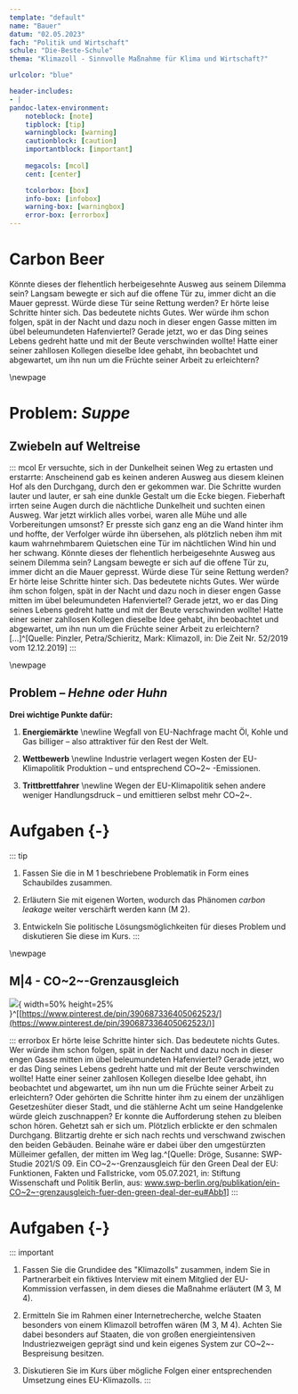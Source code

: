 ```yaml
---
template: "default"
name: "Bauer"
datum: "02.05.2023"
fach: "Politik und Wirtschaft"
schule: "Die-Beste-Schule"
thema: "Klimazoll - Sinnvolle Maßnahme für Klima und Wirtschaft?"

urlcolor: "blue"

header-includes:
- |
pandoc-latex-environment:
    noteblock: [note]
    tipblock: [tip]
    warningblock: [warning]
    cautionblock: [caution]
    importantblock: [important]
    
    megacols: [mcol]
    cent: [center]

    tcolorbox: [box]
    info-box: [infobox]
    warning-box: [warningbox]
    error-box: [errorbox]
---
```


# Carbon Beer
Könnte dieses der flehentlich herbeigesehnte Ausweg aus seinem Dilemma sein? Langsam bewegte er sich auf die offene Tür zu, immer dicht an die Mauer gepresst. Würde diese Tür seine Rettung werden? Er hörte leise Schritte hinter sich. Das bedeutete nichts Gutes. Wer würde ihm schon folgen, spät in der Nacht und dazu noch in dieser engen Gasse mitten im übel beleumundeten Hafenviertel? Gerade jetzt, wo er das Ding seines Lebens gedreht hatte und mit der Beute verschwinden wollte! Hatte einer seiner zahllosen Kollegen dieselbe Idee gehabt, ihn beobachtet und abgewartet, um ihn nun um die Früchte seiner Arbeit zu erleichtern?

\newpage

# Problem: *Suppe*
## Zwiebeln auf Weltreise
::: mcol
Er versuchte, sich in der Dunkelheit seinen Weg zu ertasten und erstarrte: Anscheinend gab es keinen anderen Ausweg aus diesem kleinen Hof als den Durchgang, durch den er gekommen war. Die Schritte wurden lauter und lauter, er sah eine dunkle Gestalt um die Ecke biegen. Fieberhaft irrten seine Augen durch die nächtliche Dunkelheit und suchten einen Ausweg. War jetzt wirklich alles vorbei, waren alle Mühe und alle Vorbereitungen umsonst? Er presste sich ganz eng an die Wand hinter ihm und hoffte, der Verfolger würde ihn übersehen, als plötzlich neben ihm mit kaum wahrnehmbarem Quietschen eine Tür im nächtlichen Wind hin und her schwang.
Könnte dieses der flehentlich herbeigesehnte Ausweg aus seinem Dilemma sein? Langsam bewegte er sich auf die offene Tür zu, immer dicht an die Mauer gepresst. Würde diese Tür seine Rettung werden? Er hörte leise Schritte hinter sich. Das bedeutete nichts Gutes. Wer würde ihm schon folgen, spät in der Nacht und dazu noch in dieser engen Gasse mitten im übel beleumundeten Hafenviertel? Gerade jetzt, wo er das Ding seines Lebens gedreht hatte und mit der Beute verschwinden wollte! Hatte einer seiner zahllosen Kollegen dieselbe Idee gehabt, ihn beobachtet und abgewartet, um ihn nun um die Früchte seiner Arbeit zu erleichtern? [...]^[Quelle: Pinzler, Petra/Schieritz, Mark: Klimazoll, in: Die Zeit Nr. 52/2019 vom 12.12.2019]
:::

\newpage

## Problem – *Hehne oder Huhn*
**Drei wichtige Punkte dafür:**

1. **Energiemärkte** \newline
  Wegfall von EU-Nachfrage macht Öl, Kohle und Gas billiger – also attraktiver für den Rest der Welt.

2. **Wettbewerb** \newline
  Industrie verlagert wegen Kosten der EU-Klimapolitik Produktion – und entsprechend CO~2~ -Emissionen.

3. **Trittbrettfahrer** \newline
  Wegen der EU-Klimapolitik sehen andere weniger Handlungsdruck – und emittieren selbst mehr CO~2~.

# Aufgaben {-}
::: tip
1. Fassen Sie die in M 1 beschriebene Problematik in Form eines Schaubildes zusammen.

2. Erläutern Sie mit eigenen Worten, wodurch das Phänomen *carbon leakage* weiter verschärft werden kann (M 2).

3. Entwickeln Sie politische Lösungsmöglichkeiten für dieses Problem und diskutieren Sie diese im Kurs.
:::

\newpage

## M|4 - CO~2~-Grenzausgleich
![](abbildung01.jpg){ width=50% height=25% }^[[https://www.pinterest.de/pin/390687336405062523/](https://www.pinterest.de/pin/390687336405062523/)]

::: errorbox
Er hörte leise Schritte hinter sich. Das bedeutete nichts Gutes. Wer würde ihm schon folgen, spät in der Nacht und dazu noch in dieser engen Gasse mitten im übel beleumundeten Hafenviertel? Gerade jetzt, wo er das Ding seines Lebens gedreht hatte und mit der Beute verschwinden wollte! Hatte einer seiner zahllosen Kollegen dieselbe Idee gehabt, ihn beobachtet und abgewartet, um ihn nun um die Früchte seiner Arbeit zu erleichtern?
Oder gehörten die Schritte hinter ihm zu einem der unzähligen Gesetzeshüter dieser Stadt, und die stählerne Acht um seine Handgelenke würde gleich zuschnappen? Er konnte die Aufforderung stehen zu bleiben schon hören. Gehetzt sah er sich um. Plötzlich erblickte er den schmalen Durchgang. Blitzartig drehte er sich nach rechts und verschwand zwischen den beiden Gebäuden. Beinahe wäre er dabei über den umgestürzten Mülleimer gefallen, der mitten im Weg lag.^[Quelle: Dröge, Susanne: SWP-Studie 2021/S 09. Ein CO~2~-Grenzausgleich für den Green Deal der EU: Funktionen, Fakten und Fallstricke, vom 05.07.2021, in: Stiftung Wissenschaft und Politik Berlin, aus: www.swp-berlin.org/publikation/ein-CO~2~-grenzausgleich-fuer-den-green-deal-der-eu#Abb1]
:::

# Aufgaben {-}
::: important
1. Fassen Sie die Grundidee des "Klimazolls" zusammen, indem Sie in Partnerarbeit ein fiktives Interview mit einem Mitglied der EU-Kommission verfassen, in dem dieses die Maßnahme erläutert (M 3, M 4).

2. Ermitteln Sie im Rahmen einer Internetrecherche, welche Staaten besonders von einem Klimazoll betroffen wären (M 3, M 4). Achten Sie dabei besonders auf Staaten, die von großen energieintensiven Industriezweigen geprägt sind und kein eigenes System zur CO~2~-Bespreisung besitzen.

3. Diskutieren Sie im Kurs über mögliche Folgen einer entsprechenden Umsetzung eines EU-Klimazolls.
:::